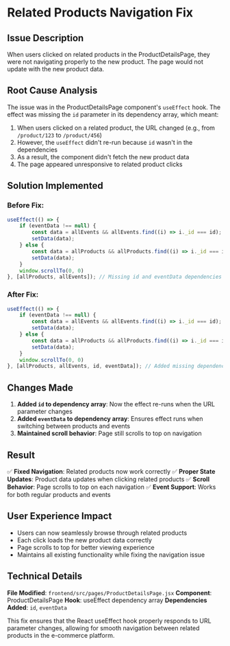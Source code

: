 # Related Products Navigation Fix

## Issue Description
When users clicked on related products in the ProductDetailsPage, they were not navigating properly to the new product. The page would not update with the new product data.

## Root Cause Analysis
The issue was in the ProductDetailsPage component's `useEffect` hook. The effect was missing the `id` parameter in its dependency array, which meant:

1. When users clicked on a related product, the URL changed (e.g., from `/product/123` to `/product/456`)
2. However, the `useEffect` didn't re-run because `id` wasn't in the dependencies
3. As a result, the component didn't fetch the new product data
4. The page appeared unresponsive to related product clicks

## Solution Implemented

### Before Fix:
```jsx
useEffect(() => {
    if (eventData !== null) {
        const data = allEvents && allEvents.find((i) => i._id === id);
        setData(data);
    } else {
        const data = allProducts && allProducts.find((i) => i._id === id);
        setData(data);
    }
    window.scrollTo(0, 0)
}, [allProducts, allEvents]); // Missing id and eventData dependencies
```

### After Fix:
```jsx
useEffect(() => {
    if (eventData !== null) {
        const data = allEvents && allEvents.find((i) => i._id === id);
        setData(data);
    } else {
        const data = allProducts && allProducts.find((i) => i._id === id);
        setData(data);
    }
    window.scrollTo(0, 0)
}, [allProducts, allEvents, id, eventData]); // Added missing dependencies
```

## Changes Made

1. **Added `id` to dependency array**: Now the effect re-runs when the URL parameter changes
2. **Added `eventData` to dependency array**: Ensures effect runs when switching between products and events
3. **Maintained scroll behavior**: Page still scrolls to top on navigation

## Result

✅ **Fixed Navigation**: Related products now work correctly
✅ **Proper State Updates**: Product data updates when clicking related products
✅ **Scroll Behavior**: Page scrolls to top on each navigation
✅ **Event Support**: Works for both regular products and events

## User Experience Impact

- Users can now seamlessly browse through related products
- Each click loads the new product data correctly
- Page scrolls to top for better viewing experience
- Maintains all existing functionality while fixing the navigation issue

## Technical Details

**File Modified**: `frontend/src/pages/ProductDetailsPage.jsx`
**Component**: ProductDetailsPage
**Hook**: useEffect dependency array
**Dependencies Added**: `id`, `eventData`

This fix ensures that the React useEffect hook properly responds to URL parameter changes, allowing for smooth navigation between related products in the e-commerce platform.